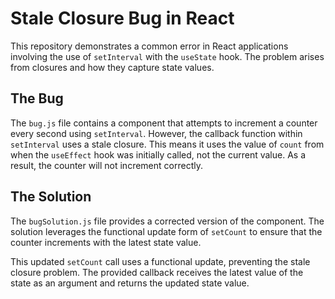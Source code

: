 # Stale Closure Bug in React

This repository demonstrates a common error in React applications involving the use of `setInterval` with the `useState` hook.  The problem arises from closures and how they capture state values.

## The Bug

The `bug.js` file contains a component that attempts to increment a counter every second using `setInterval`. However, the callback function within `setInterval` uses a stale closure. This means it uses the value of `count` from when the `useEffect` hook was initially called, not the current value.  As a result, the counter will not increment correctly.

## The Solution

The `bugSolution.js` file provides a corrected version of the component. The solution leverages the functional update form of `setCount` to ensure that the counter increments with the latest state value. 

This updated `setCount` call uses a functional update, preventing the stale closure problem. The provided callback receives the latest value of the state as an argument and returns the updated state value.